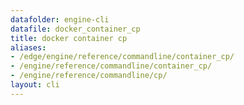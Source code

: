 ```yaml
---
datafolder: engine-cli
datafile: docker_container_cp
title: docker container cp
aliases:
- /edge/engine/reference/commandline/container_cp/
- /engine/reference/commandline/container_cp/
- /engine/reference/commandline/cp/
layout: cli
---
```


<!--
This page is automatically generated from Docker's source code. If you want to
suggest a change to the text that appears here, open a ticket or pull request
in the source repository on GitHub:

https://github.com/docker/cli
-->

